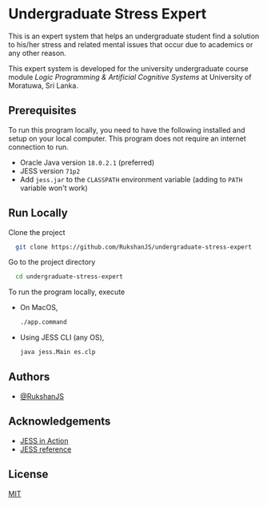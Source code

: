
# Undergraduate Stress Expert

This is an expert system that helps an undergraduate student find a solution to his/her stress and related mental issues that occur due to academics or any other reason.

This expert system is developed for the university undergraduate course module *Logic Programming & Artificial Cognitive Systems* at University of Moratuwa, Sri Lanka.




## Prerequisites

To run this program locally, you need to have the following installed and setup on your local computer. This program does not require an internet connection to run.

- Oracle Java version `18.0.2.1` (preferred)
- JESS version `71p2`
- Add `jess.jar` to the `CLASSPATH` environment variable (adding to `PATH` variable won't work)
    
## Run Locally

Clone the project

```bash
  git clone https://github.com/RukshanJS/undergraduate-stress-expert
```

Go to the project directory

```bash
  cd undergraduate-stress-expert
```

To run the program locally, execute

- On MacOS,

    ```bash
    ./app.command
    ```
- Using JESS CLI (any OS),

    ```bash
    java jess.Main es.clp
    ```


## Authors

- [@RukshanJS](https://www.github.com/RukshanJS)


## Acknowledgements

 - [JESS in Action](https://www.manning.com/books/jess-in-action?origin=product-look-inside)
 - [JESS reference](http://alvarestech.com/temp/fuzzyjess/Jess60/Jess70b7/docs/index.html)

## License

[MIT](https://choosealicense.com/licenses/mit/)

